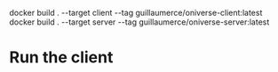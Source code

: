 docker build . --target client --tag guillaumerce/oniverse-client:latest
docker build . --target server --tag guillaumerce/oniverse-server:latest

# Run the client

